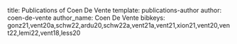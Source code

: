 title: Publications of Coen De Vente
template: publications-author
author: coen-de-vente
author_name: Coen De Vente
bibkeys: gonz21,vent20a,schw22,ardu20,schw22a,vent21a,vent21,xion21,vent20,vent22,lemi22,vent18,less20
